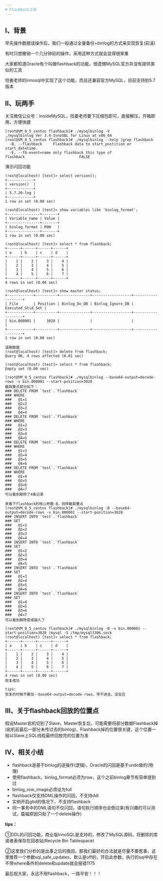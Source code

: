 ```yaml
---
# Flashback工具
---
```


## Ⅰ、背景
早先操作数据误操作后，我们一般通过全量备份+binlog的方式来实现恢复(前滚)

有时只想撤销一个几分钟前的操作，采用这种方式就会显得很笨重

大家都知道Oracle有个叫做flashback的功能，很遗憾MySQL官方并没有提供类似的工具

但姜老师的innosql中实现了这个功能，而且还兼容官方MySQL，目前支持到5.7版本

## Ⅱ、玩两手
关注微信公众号：InsideMySQL，找姜老师要下压缩包即可，直接解压，开箱即用，方便快捷
```
[root@VM_0_5_centos flashback]# ./mysqlbinlog -V
./mysqlbinlog Ver 3.4-InnoSQL for Linux at x86_64
[root@VM_0_5_centos flashback]# ./mysqlbinlog --help |grep flashback
  -B, --flashback     Flashback data to start_postition or start_datetime.
  -E, --fb-event=name only flashback this type of
flashback                         FALSE
```

演示闪回功能
```
(root@localhost) [test]> select version();
+------------+
| version()  |
+------------+
| 5.7.20-log |
+------------+
1 row in set (0.08 sec)

(root@localhost) [test]> show variables like 'binlog_format';
+---------------+-------+
| Variable_name | Value |
+---------------+-------+
| binlog_format | ROW   |
+---------------+-------+
1 row in set (0.00 sec)

(root@localhost) [test]> select * from flashback;
+------+------+------+------+
| a    | b    | c    | d    |
+------+------+------+------+
|    1 |    2 |    3 |    4 |
|    2 |    3 |    4 |    5 |
|    3 |    4 |    5 |    6 |
|    4 |    5 |    6 |    7 |
+------+------+------+------+
4 rows in set (0.00 sec)

(root@localhost) [test]> show master status;
+------------+----------+--------------+------------------+-------------------+
| File       | Position | Binlog_Do_DB | Binlog_Ignore_DB | Executed_Gtid_Set |
+------------+----------+--------------+------------------+-------------------+
| bin.000001 |     3028 |              |                  |                   |
+------------+----------+--------------+------------------+-------------------+
1 row in set (0.00 sec)

误删数据
(root@localhost) [test]> delete from flashback;
Query OK, 4 rows affected (0.01 sec)

(root@localhost) [test]> select * from flashback;
Empty set (0.00 sec)

[root@VM_0_5_centos flashback]# ./mysqlbinlog --base64-output=decode-rows -v bin.000001 --start-position=3028
截取重点部分如下：
### DELETE FROM `test`.`flashback`
### WHERE
###   @1=1
###   @2=2
###   @3=3
###   @4=4
### DELETE FROM `test`.`flashback`
### WHERE
###   @1=2
###   @2=3
###   @3=4
###   @4=5
### DELETE FROM `test`.`flashback`
### WHERE
###   @1=3
###   @2=4
###   @3=5
###   @4=6
### DELETE FROM `test`.`flashback`
### WHERE
###   @1=4
###   @2=5
###   @3=6
###   @4=7
可以看到删除了4条记录

来看下flashback的核心参数-B，同样截取重点
[root@VM_0_5_centos flashback]# ./mysqlbinlog -B --base64-output=decode-rows -v bin.000001 --start-position=3028
### INSERT INTO `test`.`flashback`
### SET
###   @1=1
###   @2=2
###   @3=3
###   @4=4
### INSERT INTO `test`.`flashback`
### SET
###   @1=2
###   @2=3
###   @3=4
###   @4=5
### INSERT INTO `test`.`flashback`
### SET
###   @1=3
###   @2=4
###   @3=5
###   @4=6
### INSERT INTO `test`.`flashback`
### SET
###   @1=4
###   @2=5
###   @3=6
###   @4=7
可以看到删除变成插入了

[root@VM_0_5_centos flashback]# ./mysqlbinlog -B -v bin.000001 --start-position=3028 |mysql -S /tmp/mysql3306.sock
(root@localhost) [test]> select * from flashback;
+------+------+------+------+
| a    | b    | c    | d    |
+------+------+------+------+
|    1 |    2 |    3 |    4 |
|    2 |    3 |    4 |    5 |
|    3 |    4 |    5 |    6 |
|    4 |    5 |    6 |    7 |
+------+------+------+------+
4 rows in set (0.00 sec)
恢复成功

tips:
恢复的时候不要加--base64-output=decode-rows，导不进去，没反应
```

## Ⅲ、关于flashback回放的位置点
假设Master宕机切到了Slave，Master恢复后，可能需要将部分数据Flashback掉(宕机前最后一部分未传过去的binlog)，Flashback掉的位置很关键，这个位置一般以Slave上SQL线程最终回放完的位置为准

## Ⅳ、相关小结
- flashback是基于binlog的逆操作(逻辑)，Oracle的闪回是基于undo做的(物理)
- 使用flashback，binlog_format必须为row，这个之前binlog章节有简单提到过
- binlog_row_image必须设为full
- flashback仅支持DML操作的闪回，不支持ddl
- 实例开启gtid的情况下，不支持flashback
- 同一事务中的DML语句不仅闪回，语句执行顺序也会倒过来(有兴趣的可以测试，篇幅原因只贴了一个delete操作)

**tips：**

①DDL的闪回功能，商业版InnoSQL是支持的，修改了MySQL源码，将删除的库或者表保存在回收站(Recycle Bin Tablespace)

②这里我们分析的是出事之后的挽回，那我们最好的办法就是尽量不要惹事，这里推荐一个参数sql_safe_updates，默认是off的，开启此参数，执行的sql中存在不带where条件的delete和update就会报错1175

最后祝大家，永远不用flashback，一路平安！！！
